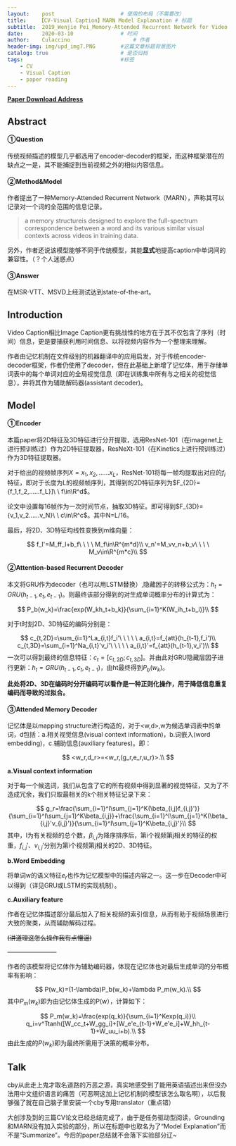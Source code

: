 ```yaml
---
layout:    post   				    # 使用的布局（不需要改）
title:    【CV-Visual Caption】MARN Model Explanation # 标题 
subtitle:  2019_Wenjie Pei_Memory-Attended Recurrent Network for Video Captioning #副标题
date:      2020-03-10 				# 时间
author:    Culaccino					# 作者
header-img: img/upd_img7.PNG        #这篇文章标题背景图片
catalog: true 						# 是否归档
tags:								#标签
    - CV
    - Visual Caption
    - paper reading
---
```


**[Paper Download Address](https://arxiv.org/abs/1905.03966?context=cs)**

## Abstract

#### ①Question

传统视频描述的模型几乎都选用了encoder-decoder的框架，而这种框架潜在的缺点之一是，其不能捕捉到当前视频之外的相似内容信息。

#### ②Method&Model

作者提出了一种Memory-Attended Recurrent Network（MARN），声称其可以记录对一个词的全范围的信息记录。

> a memory structureis designed to explore the full-spectrum correspondence between a word and its various similar visual contexts across videos in training data. 

另外，作者还说该模型能够不同于传统模型，其能**显式**地提高caption中单词间的兼容性。（？个人迷惑点）

#### ③Answer

在MSR-VTT、MSVD上经测试达到state-of-the-art。



## Introduction

Video Caption相比Image Caption更有挑战性的地方在于其不仅包含了序列（时间）信息，更是要捕获利用时间信息、以将视频内容作为一个整理来理解。

作者由记忆机制在文件级别的机器翻译中的应用启发，对于传统encoder-decoder框架，作者仍使用了decoder，但在此基础上新增了记忆体，用于存储单词表中的每个单词对应的全局视觉信息（即在训练集中所有与之相关的视觉信息），并将其作为辅助解码器(assistant decoder)。



## Model

#### ①Encoder

本篇paper将2D特征及3D特征进行分开提取，选用ResNet-101（在imagenet上进行预训练过）作为2D特征提取器，ResNeXt-101（在Kinetics上进行预训练过）作为3D特征提取器。

对于给出的视频帧序列$X={x_1,x_2,……x_L}$，ResNet-101将每一帧均提取出对应的$f_i$特征，即对于长度为L的视频帧序列，其得到的2D特征序列为$F_{2D}={f_1,f_2,……f_L}]\ \ f\in\R^d$。

论文中设置每16帧作为一次时间节点，抽取3D特征。即可得到$F_{3D}={v_1,v_2……v_N}\ \ c\in\R^c$。其中N=L/16。

最后，将2D、3D特征均线性变换到m维向量：


$$
f_l'=M_ff_l+b_f\ \ \ \ M_f\in\R^{m*d}\\
v_n'=M_vv_n+b_v\ \ \ \ M_v\in\R^{m*c}\\
$$


#### ②Attention-based Recurrent Decoder

本文将GRU作为decoder（也可以用LSTM替换）,隐藏因子的转移公式为：$h_t=GRU(h_{t-1},e_t,e_{t-1})$。则最终该部分得到的对生成单词概率分布的计算式为：


$$
P_b(w_k)=\frac{exp(W_kh_t+b_k)}{\sum_{i=1}^K(W_ih_t+b_i)}\\
$$


对于t时刻2D、3D特征的编码分别是：


$$
c_{t,2D}=\sum_{i=1}^La_{i,t}f_i'\ \ \ \ \ a_{i,t}=f_{att}(h_{t-1},f_i')\\
c_{t,3D}=\sum_{i=1}^Na_{i,t}'v_i'\ \ \ \ \ a_{i,t}'=f_{att}(h_{t-1},v_i')\\
$$
一次可以得到最终的信息特征：$c_t=[c_{t,2D};c_{t,3D}]$。并由此对GRU隐藏层因子进行更新：$h_t=GRU(h_{t-1},c_t,e_{t-1})$，由ht最终得到$P_b(w_k)$。

**此处将2D、3D在编码时分开编码可以看作是一种正则化操作，用于降低信息重复编码而导致的过拟合。**



#### ③Attended Memory Decoder

记忆体是以mapping structure进行构造的，对于<w,d>,w为候选单词表中的单词，d包括：a.相关视觉信息(visual context information)，b.词嵌入(word embedding)，c.辅助信息(auxiliary features)。即：


$$
<w_r,d_r>=<w_r,(g_r,e_r,u_r)>.\\
$$


**a.Visual context information**

对于每一个候选词，我们从包含了它的所有视频中得到显著的视觉特征，又为了不造成冗余，我们只取最相关的k个相关特征记录下来：


$$
g_r=\frac{\sum_{i=1}^I\sum_{j=1}^K(\beta_{i,j}f_{i,j}')}{\sum_{i=1}^I\sum_{j=1}^K\beta_{i,j}}+\frac{\sum_{i=1}^I\sum_{j=1}^K(\beta_{i,j}'v_{i,j}')}{\sum_{i=1}^I\sum_{j=1}^K\beta_{i,j}'}\\
$$
其中，I为有关视频的总个数，$\beta_{i,j}$为降序排序后，第i个视频第j相关的特征的权重，$f_{i,j}'、v_{i,j}'$分别为第i个视频第j相关的2D、3D特征。

**b.Word Embedding**

将单词w的语义特征$e_r$也作为记忆模型中的描述内容之一。这一步在Decoder中可以得到（详见GRU或LSTM的实现机制）。

**c.Auxiliary feature**

作者在记忆体描述部分最后加入了相关视频的索引信息，从而有助于视频场景进行大致的聚类，从而辅助解码过程。

~~(讲道理这怎么操作我有点懵逼)~~

————————

作者的该模型将记忆体作为辅助编码器，体现在记忆体也对最后生成单词的分布概率有影响：


$$
P(w_k)=(1-\lambda)P_b(w_k)+\lambda P_m(w_k).\\
$$
其中$P_m(w_k)$即为由记忆体生成的P(w），计算如下：


$$
P_m(w_k)=\frac{exp(q_k)}{\sum_{i=1}^Kexp(q_i)}\\
q_i=v^Ttanh([W_cc_t+W_gg_i]+[W_e'e_{t-1}+W_e'e_i]+W_hh_{t-1}+W_uu_i+b).\\
$$
由此生成的$P(w_k)$即为最终所需用于决策的概率分布。



## Talk

cby从此走上鬼才取名道路的万恶之源，真实地感受到了能用英语描述出来但没办法用中文组织语言的痛苦（可恶啊这加上记忆机制的模型该怎么取名啊），以后我够强了就在自己脑子里安装一个cby专用translator（重点错）

大创涉及到的三篇CV论文已经总结完成了，由于是任务驱动型阅读，Grounding和MARN没有加入实验的部分，所以在标题中也取名为了“Model Explanation”而不是“Summarize”。今后的paper总结就不会落下实验部分辽~